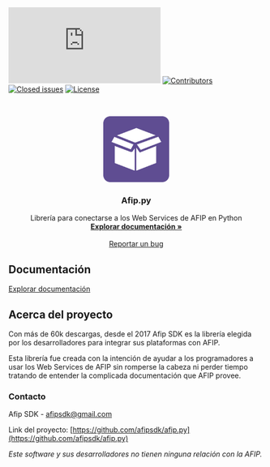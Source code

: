 <!-- PROJECT SHIELDS -->
[![PyPI][pip-shield]](https://pypi.org/project/afip.py/)
[![Contributors][contributors-shield]](https://github.com/afipsdk/afip.py/graphs/contributors)
[![Closed issues][issues-shield]](https://github.com/afipsdk/afip.py/issues)
[![License][license-shield]](https://github.com/afipsdk/afip.py/blob/master/LICENSE.txt)


<!-- PROJECT LOGO -->
<br />
<p align="center">
  <a href="https://github.com/afipsdk/afip.py">
    <img src="https://github.com/afipsdk/afipsdk.github.io/blob/master/images/logo-colored.png" alt="Logo" width="130" height="130">
  </a>

  <h3 align="center">Afip.py</h3>

  <p align="center">
    Librería para conectarse a los Web Services de AFIP en Python
    <br />
    <a href="https://docs.afipsdk.com"><strong>Explorar documentación »</strong></a>
    <br />
    <br />
    <a href="https://github.com/afipsdk/afip.py/issues">Reportar un bug</a>
  </p>
</p>


<!-- DOCS -->
## Documentación
[Explorar documentación](https://docs.afipsdk.com)

<!-- ABOUT THE PROJECT -->
## Acerca del proyecto
Con más de 60k descargas, desde el 2017 Afip SDK es la librería elegida por los desarrolladores para integrar sus plataformas con AFIP.

Esta librería fue creada con la intención de ayudar a los programadores a usar los Web Services de AFIP sin romperse la cabeza ni perder tiempo tratando de entender la complicada documentación que AFIP provee.

<!-- CONTACT -->
### Contacto
Afip SDK - afipsdk@gmail.com

Link del proyecto: [https://github.com/afipsdk/afip.py](https://github.com/afipsdk/afip.py)


_Este software y sus desarrolladores no tienen ninguna relación con la AFIP._

<!-- MARKDOWN LINKS & IMAGES -->
[pip-shield]: https://static.pepy.tech/badge/afip.py
[contributors-shield]: https://img.shields.io/github/contributors/afipsdk/afip.py.svg?color=orange
[issues-shield]: https://img.shields.io/github/issues-closed-raw/afipsdk/afip.py.svg?color=blueviolet
[license-shield]: https://img.shields.io/github/license/afipsdk/afip.py.svg?color=blue

